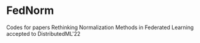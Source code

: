 # FedNorm
Codes for papers Rethinking Normalization Methods in Federated Learning accepted to DistributedML'22
